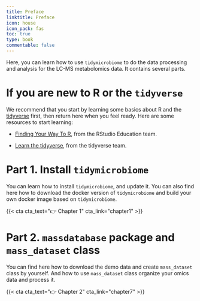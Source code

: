 ```yaml
---
title: Preface
linktitle: Preface
icon: house
icon_pack: fas
toc: true
type: book
commentable: false
---
```


Here, you can learn how to use `tidymicrobiome` to do the data processing and analysis for the LC-MS metabolomics data. It contains several parts.

# If you are new to R or the `tidyverse`

We recommend that you start by learning some basics about R and the [tidyverse](https://www.tidyverse.org/) first, then return here when you feel ready. Here are some resources to start learning:

* [Finding Your Way To R](https://education.rstudio.com/learn/), from the RStudio Education team.

* [Learn the tidyverse](https://www.tidyverse.org/learn/), from the tidyverse team.

# Part 1. Install `tidymicrobiome`

You can learn how to install `tidymicrobiome`, and update it. You can also find here how to download the docker version of `tidymicrobiome` and build your own docker image based on `tidymicrobiome`.

{{< cta cta_text="👉 Chapter 1" cta_link="chapter1" >}}

# Part 2. `massdatabase` package and `mass_dataset` class

You can find here how to download the demo data and create `mass_dataset` class by yourself. And how to use `mass_dataset` class organize your omics data and process it.

{{< cta cta_text="👉 Chapter 2" cta_link="chapter7" >}}

